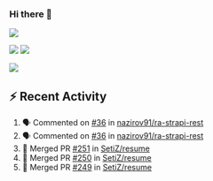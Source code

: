 ### Hi there 👋

![](https://github-profile-summary-cards.vercel.app/api/cards/profile-details?username=SetiZ&theme=github_dark)

![](https://github-profile-summary-cards.vercel.app/api/cards/repos-per-language?username=SetiZ&theme=github_dark)
![](https://github-profile-summary-cards.vercel.app/api/cards/most-commit-language?username=SetiZ&theme=github_dark)

![](https://github-profile-summary-cards.vercel.app/api/cards/stats?username=SetiZ&theme=github_dark)

## :zap: Recent Activity	

<!--START_SECTION:activity-->
1. 🗣 Commented on [#36](https://github.com/nazirov91/ra-strapi-rest/issues/36) in [nazirov91/ra-strapi-rest](https://github.com/nazirov91/ra-strapi-rest)
2. 🗣 Commented on [#36](https://github.com/nazirov91/ra-strapi-rest/issues/36) in [nazirov91/ra-strapi-rest](https://github.com/nazirov91/ra-strapi-rest)
3. 🎉 Merged PR [#251](https://github.com/SetiZ/resume/pull/251) in [SetiZ/resume](https://github.com/SetiZ/resume)
4. 🎉 Merged PR [#250](https://github.com/SetiZ/resume/pull/250) in [SetiZ/resume](https://github.com/SetiZ/resume)
5. 🎉 Merged PR [#249](https://github.com/SetiZ/resume/pull/249) in [SetiZ/resume](https://github.com/SetiZ/resume)
<!--END_SECTION:activity-->

<!--
**SetiZ/SetiZ** is a ✨ _special_ ✨ repository because its `README.md` (this file) appears on your GitHub profile.

Here are some ideas to get you started:

- 🔭 I’m currently working on ...
- 🌱 I’m currently learning ...
- 👯 I’m looking to collaborate on ...
- 🤔 I’m looking for help with ...
- 💬 Ask me about ...
- 📫 How to reach me: ...
- 😄 Pronouns: ...
- ⚡ Fun fact: ...
-->
